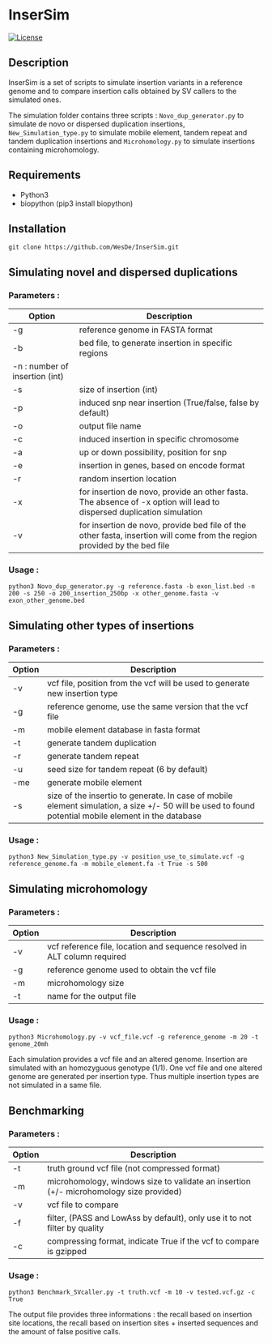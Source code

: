 # InserSim
[![License](http://img.shields.io/:license-affero-blue.svg)](http://www.gnu.org/licenses/agpl-3.0.en.html)
## Description 
InserSim is a set of scripts to simulate insertion variants in a reference genome and to compare insertion calls obtained by SV callers to the simulated ones.

The simulation folder contains three scripts : `Novo_dup_generator.py` to simulate de novo or dispersed duplication insertions, `New_Simulation_type.py` to simulate mobile element, tandem repeat and  tandem duplication insertions and `Microhomology.py` to simulate insertions containing microhomology.

## Requirements
- Python3
- biopython (pip3 install biopython)

## Installation
    git clone https://github.com/WesDe/InserSim.git

## Simulating novel and dispersed duplications
### Parameters :
| Option | Description |
| ------------ | ----------------------------------------- |
| -g | reference genome in FASTA format | 
| -b | bed file, to generate insertion in specific regions |
| -n : number of insertion (int) |
| -s | size of insertion (int) |
| -p | induced snp near insertion (True/false, false by default) |
| -o | output file name |
| -c | induced insertion in specific chromosome |
| -a | up or down possibility, position for snp |
| -e | insertion in genes, based on encode format |
| -r | random insertion location |
| -x | for insertion de novo, provide an other fasta. The absence of -x  option will lead to dispersed duplication simulation |
| -v | for insertion de novo, provide bed file of the other fasta, insertion will come from the region provided by the bed file |

### Usage :
    python3 Novo_dup_generator.py -g reference.fasta -b exon_list.bed -n 200 -s 250 -o 200_insertion_250bp -x other_genome.fasta -v exon_other_genome.bed

## Simulating other types of insertions
### Parameters : 
| Option | Description |
| ------------ | ----------------------------------------- |
| -v | vcf file, position from the vcf will be used to generate new insertion type |
| -g | reference genome, use the same version that the vcf file |
| -m | mobile element database in fasta format |
| -t | generate tandem duplication |
| -r | generate tandem repeat |
| -u | seed size for tandem repeat (6 by default) |
| -me | generate mobile element |
| -s | size of the insertio to generate. In case of mobile element simulation, a size +/- 50 will be used to found potential mobile element in the database |

### Usage :
    python3 New_Simulation_type.py -v position_use_to_simulate.vcf -g reference_genome.fa -m mobile_element.fa -t True -s 500

##  Simulating microhomology
### Parameters :
| Option | Description |
| ------------ | ----------------------------------------- |
| -v | vcf reference file, location and sequence resolved in ALT column required |
| -g | reference genome used to obtain the vcf file |
| -m | microhomology size |
| -t | name for the output file |

### Usage :
    python3 Microhomology.py -v vcf_file.vcf -g reference_genome -m 20 -t genome_20mh

Each simulation provides a vcf file and an altered genome. 
Insertion are simulated with an homozyguous genotype (1/1).
One vcf file and one altered genome are generated per insertion type. Thus multiple insertion types are not simulated in a same file.


## Benchmarking
### Parameters :
| Option | Description |
| ------------ | ----------------------------------------- |
| -t | truth ground vcf file (not compressed format) |
| -m | microhomology, windows size to validate an insertion (+/- microhomology size provided) |
| -v | vcf file to compare |
| -f | filter, (PASS and LowAss by default), only use it to not filter by quality |
| -c | compressing format, indicate True if the vcf to compare is gzipped |

### Usage :
    python3 Benchmark_SVcaller.py -t truth.vcf -m 10 -v tested.vcf.gz -c True

The output file provides three informations : the recall based on insertion site locations, the recall based on insertion sites + inserted sequences and the amount of false positive calls.
